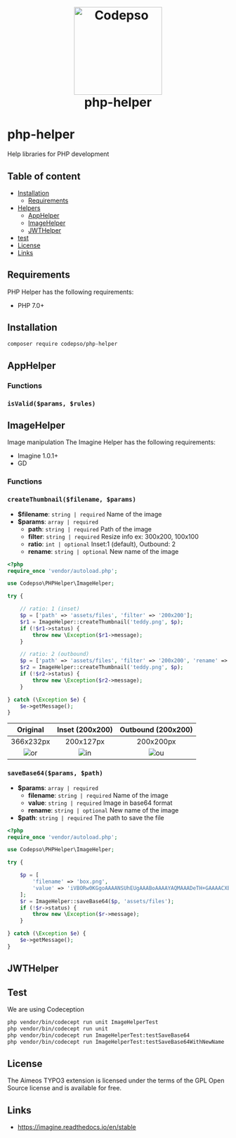 <h1 align="center">
  <br>
  <img src="https://s3.us-east-2.amazonaws.com/codepso-comunity/codepso-logo.png" alt="Codepso" width="200">
  <br>
  php-helper
  <br>
</h1>

# php-helper
Help libraries for PHP development
## Table of content
- [Installation](#installation)
    - [Requirements](#requirements)
- [Helpers](#apphelper)
    - [AppHelper](#apphelper)
    - [ImageHelper](#imagehelper)
    - [JWTHelper](#jwthelper)
- [test](#test)
- [License](#license)
- [Links](#links)
## Requirements
PHP Helper has the following requirements:
 - PHP 7.0+
## Installation
```bash
composer require codepso/php-helper
```
## AppHelper
### Functions
### `isValid($params, $rules)`
## ImageHelper
Image manipulation
The Imagine Helper has the following requirements:
 - Imagine 1.0.1+
 - GD
### Functions
#### 
### `createThumbnail($filename, $params)`
* **$filename**: `string | required` Name of the image
* **$params**: `array | required` 
  - **path**: `string | required` Path of the image
  - **filter**: `string | required` Resize info ex: 300x200, 100x100
  - **ratio**: `int | optional` Inset:1 (default), Outbound: 2
  - **rename**: `string | optional` New name of the image
```php
<?php
require_once 'vendor/autoload.php';

use Codepso\PHPHelper\ImageHelper;

try {

    // ratio: 1 (inset)
    $p = ['path' => 'assets/files', 'filter' => '200x200'];
    $r1 = ImageHelper::createThumbnail('teddy.png', $p);
    if (!$r1->status) {
        throw new \Exception($r1->message);
    }

    // ratio: 2 (outbound)
    $p = ['path' => 'assets/files', 'filter' => '200x200', 'rename' => 'teddy-2.png',  'ratio' => 2];
    $r2 = ImageHelper::createThumbnail('teddy.png', $p);
    if (!$r2->status) {
        throw new \Exception($r2->message);
    }

} catch (\Exception $e) {
    $e->getMessage();
}
```
| Original | Inset (200x200) | Outbound (200x200) |
| :---: | :---: | :---: |
| 366x232px | 200x127px | 200x200px |
| ![or](https://s3.us-east-2.amazonaws.com/codepso-comunity/php-helper/teddy.png) | ![in](https://s3.us-east-2.amazonaws.com/codepso-comunity/php-helper/200x200-teddy-1.png) | ![ou](https://s3.us-east-2.amazonaws.com/codepso-comunity/php-helper/200x200-teddy-2.png) |  
  
### `saveBase64($params, $path)`
* **$params**: `array | required`
  - **filename**: `string | required` Name of the image
  - **value**: `string | required` Image in base64 format
  - **rename**: `string | optional` New name of the image
* **$path**: `string | required` The path to save the file
```php
<?php
require_once 'vendor/autoload.php';

use Codepso\PHPHelper\ImageHelper;

try {

    $p = [
        'filename' => 'box.png',
        'value' => 'iVBORw0KGgoAAAANSUhEUgAAABoAAAAYAQMAAADeTH+GAAAACXBIWXMAAA7EAAAOxAGVKw4bAAAAA1BMVEWIkr9Q9TFnAAAAC0lEQVQIHWMYIAAAAHgAASxSckIAAAAASUVORK5CYII='
    ];
    $r = ImageHelper::saveBase64($p, 'assets/files');
    if (!$r->status) {
        throw new \Exception($r->message);
    }

} catch (\Exception $e) {
    $e->getMessage();
}
```
## JWTHelper
## Test

We are using Codeception 

```bash
php vendor/bin/codecept run unit ImageHelperTest
php vendor/bin/codecept run unit
php vendor/bin/codecept run ImageHelperTest:testSaveBase64
php vendor/bin/codecept run ImageHelperTest:testSaveBase64WithNewName

```

## License
The Aimeos TYPO3 extension is licensed under the terms of the GPL Open Source license and is available for free.

## Links
- https://imagine.readthedocs.io/en/stable

 
